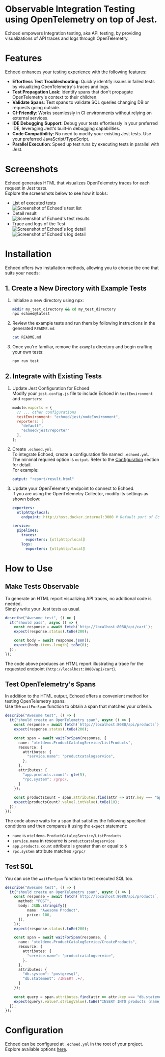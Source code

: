 # Observable Integration Testing using OpenTelemetry on top of Jest.

Echoed empowers Integration testing, aka API testing, by providing visualizations of API traces and logs through OpenTelemetry.

# Features
Echoed enhances your testing experience with the following features:

* **Effortless Test Troubleshooting**: Quickly identify issues in failed tests by visualizing OpenTelemetry's traces and logs.
* **Test Propagation Leak**: Identify spans that don't propagate OpenTelemetry's context to their children.
* **Validate Spans**: Test spans to validate SQL queries changing DB or requests going outside.
* **CI-Friendly**: Works seamlessly in CI environments without relying on external services.
* **IDE Debugging Support**: Debug your tests effortlessly in your preferred IDE, leveraging Jest's built-in debugging capabilities.
* **Code Compatibility**: No need to modify your existing Jest tests. Use your preferred JavaScript/TypeScript.
* **Parallel Execution**: Speed up test runs by executing tests in parallel with Jest.

# Screenshots

Echoed generates HTML that visualizes OpenTelemetry traces for each request in Jest tests.  
Explore the screenshots below to see how it looks:

* List of executed tests  
    ![Screenshot of Echoed's test list](./docs/img/readme-test-list.png)
* Detail result  
    ![Screenshot of Echoed's test results](./docs/img/readme-test-detail.png)
* Trace and logs of the Test  
    ![Screenshot of Echoed's log detail](./docs/img/readme-trace-detail-trace.png)
    ![Screenshot of Echoed's log detail](./docs/img/readme-trace-detail-log.png)


# Installation

Echoed offers two installation methods, allowing you to choose the one that suits your needs:

## 1. Create a New Directory with Example Tests

1. Initialize a new directory using npx:
    ```bash
    mkdir my_test_directory && cd my_test_directory
    npx echoed@latest
    ```
2. Review the example tests and run them by following instructions in the generated `README.md`:
    ```bash
    cat README.md
    ```
3. Once you're familiar, remove the `example` directory and begin crafting your own tests:
    ```bash
    npm run test
    ```

## 2. Integrate with Existing Tests

1. Update Jest Configuration for Echoed  
    Modify your `jest.config.js` file to include Echoed in `testEnvironment` and `reporters`:
    ```js
    module.exports = {
      // ... other configurations
      testEnvironment: "echoed/jest/nodeEnvironment",
      reporters: [
        "default",
        "echoed/jest/reporter"
      ],
    };
    ```
2. Create `.echoed.yml`.  
    To integrate Echoed, create a configuration file named `.echoed.yml`.  
    The minimal required option is `output`. Refer to the [Configuration](#Configuration) section for detail.  
    For example:
    ```yml
    output: "report/result.html"
    ```
3. Update your OpenTelemetry endpoint to connect to Echoed.  
    If you are using the OpenTelemetry Collector, modify its settings as shown below:
    ```yml
    exporters:
      otlphttp/local:
        endpoint: http://host.docker.internal:3000 # Default port of Echoed's server
    
    service:
      pipelines:
        traces:
          exporters: [otlphttp/local]
        logs:
          exporters: [otlphttp/local]
    ```

# How to Use

## Make Tests Observable

To generate an HTML report visualizing API traces, no additional code is needed.  
Simply write your Jest tests as usual.

```ts
describe("Awesome test", () => {
  it("should pass", async () => {
    const response = await fetch(`http://localhost:8080/api/cart`);
    expect(response.status).toBe(200);

    const body = await response.json();
    expect(body.items.length).toBe(0);
  });
});
```
The code above produces an HTML report illustrating a trace for the requested endpoint (`http://localhost:8080/api/cart`).

## Test OpenTelemetry's Spans

In addition to the HTML output, Echoed offers a convenient method for testing OpenTelemetry spans.  
Use the `waitForSpan` function to obtain a span that matches your criteria.

```ts
describe("Awesome test", () => {
  it("should create an OpenTelemetry span", async () => {
    const response = await fetch(`http://localhost:8080/api/products`);
    expect(response.status).toBe(200);

    const span = await waitForSpan(response, {
      name: "oteldemo.ProductCatalogService/ListProducts",
      resource: {
        attributes: {
          "service.name": "productcatalogservice",
        },
      },
      attributes: {
        "app.products.count": gte(5),
        "rpc.system": /grpc/,
      }
    });
    
    const productsCount = span.attributes.find(attr => attr.key === "app.products.count");
    expect(productsCount?.value?.intValue).toBe(10);
  });
});
```
The code above waits for a span that satisfies the following specified conditions and then compares it using the `expect` statement:
* `name` is `oteldemo.ProductCatalogService/ListProducts`
* `service.name` in resource is `productcatalogservice`
* `app.products.count` attribute is greater than or equal to `5`
* `rpc.system` attribute matches `/grpc/`

## Test SQL

You can use the `waitForSpan` function to test executed SQL too.

```ts
describe("Awesome test", () => {
  it("should create an OpenTelemetry span", async () => {
    const response = await fetch(`http://localhost:8080/api/products`, {
      method: "POST",
      body: JSON.stringify({
          name: "Awesome Product",
          price: 100,
      }),
    });
    expect(response.status).toBe(200);

    const span = await waitForSpan(response, {
      name: "oteldemo.ProductCatalogService/CreateProducts",
      resource: {
        attributes: {
          "service.name": "productcatalogservice",
        },
      },
      attributes: {
        "db.system": "postgresql",
        "db.statement": /INSERT .+/,
      }
    });
    
    const query = span.attributes.find(attr => attr.key === "db.statement");
    expect(query?.value?.stringValue).toBe("INSERT INTO products (name, price) VALUES ('Awesome Product', 100)");
  });
});
```

# Configuration

Echoed can be configured at `.echoed.yml` in the root of your project.  
Explore available options [here](./src/config/configFileSchema.ts).
